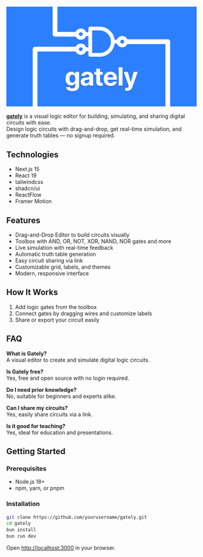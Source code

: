 ![opengraph-image](./src/app/opengraph-image.png)

**[gately](https://gately.jakmaz.com)** is a visual logic editor for building, simulating, and sharing digital circuits with
ease.  
Design logic circuits with drag-and-drop, get real-time simulation, and generate truth tables — no signup required.

## Technologies

- Next.js 15
- React 19
- tailwindcss
- shadcn/ui
- ReactFlow
- Framer Motion

## Features

- Drag-and-Drop Editor to build circuits visually
- Toolbox with AND, OR, NOT, XOR, NAND, NOR gates and more
- Live simulation with real-time feedback
- Automatic truth table generation
- Easy circuit sharing via link
- Customizable grid, labels, and themes
- Modern, responsive interface

## How It Works

1. Add logic gates from the toolbox
2. Connect gates by dragging wires and customize labels
3. Share or export your circuit easily

## FAQ

**What is Gately?**  
A visual editor to create and simulate digital logic circuits.

**Is Gately free?**  
Yes, free and open source with no login required.

**Do I need prior knowledge?**  
No, suitable for beginners and experts alike.

**Can I share my circuits?**  
Yes, easily share circuits via a link.

**Is it good for teaching?**  
Yes, ideal for education and presentations.

## Getting Started

### Prerequisites

- Node.js 18+
- npm, yarn, or pnpm

### Installation

```bash
git clone https://github.com/yourusername/gately.git
cd gately
bun install
bun run dev
```

Open [http://localhost:3000](http://localhost:3000) in your browser.
